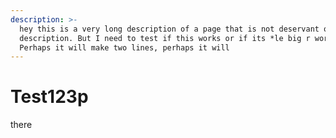 ```yaml
---
description: >-
  hey this is a very long description of a page that is not deservant of such a
  description. But I need to test if this works or if its *le big r wordd*.
  Perhaps it will make two lines, perhaps it will
---
```


# Test123p

there


